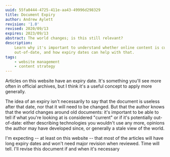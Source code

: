 ```yaml
---
uuid: 55fa0444-4725-411e-aa43-49996d298329
title: Document Expiry
author: Andrew Aylett
revision: '1.0'
revised: 2020/09/13
expires: 2023/09/13
abstract: The world changes; is this still relevant?
description:
    Learn why it's important to understand whether online content is current or
    out-of-date, and how expiry dates can help with that.
tags:
    - website management
    - content strategy
---
```


Articles on this website have an expiry date. It's something you'll see more
often in official archives, but I think it's a useful concept to apply more
generally.

The idea of an expiry isn't necessarily to say that the document is useless
after that date, nor that it will need to be changed. But that the author knows
that the world changes around old documents: it's important to be able to tell
if what you're looking at is considered "current" or if it's potentially
out-of-date: either describing technologies you wouldn't use any more, opinions
the author may have developed since, or generally a stale view of the world.

I'm expecting -- at least on this website -- that most of the articles will have
long expiry dates and won't need major revision when reviewed. Time will tell.
I'll revise this document if and when it's necessary
